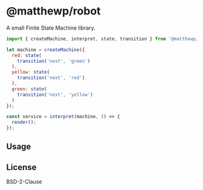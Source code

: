 # @matthewp/robot

A small Finite State Machine library.

```js
import { createMachine, interpret, state, transition } from '@matthewp/robot';

let machine = createMachine({
  red: state(
    transition('next', 'green')
  ),
  yellow: state(
    transition('next', 'red')
  ),
  green: state(
    transition('next', 'yellow')
  )
});

const service = interpret(machine, () => {
  render();
});
```

## Usage

## License

BSD-2-Clause